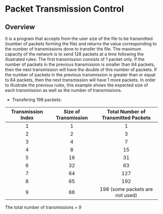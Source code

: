 # Packet Transmission Control
## Overview
It is a program that accepts from the user size of the file to be transmitted (number of packets forming the file) and returns the value corresponding to the number of transmissions done to transfer the file. The maximum capacity of the network is to send 128 packets at a time following the illustrated rules:
The first transmission consists of 1 packet only.
If the number of packets in the previous transmission is smaller than 64 packets, then the next transmission will have the double of this number of packets.
If the number of packets in the previous transmission is greater than or equal to 64 packets, then the next transmission will have 1 more packets.
In order to illustrate the previous rules, this example shows the expected size of each transmission as well as the number of transmissions.

- Transfering 198 packets:

| Transmission Index | Size of Transmission | Total Number of Transmitted Packets |
| :----------------: | :------------------: | :---------------------------------: |
| 1 | 1 | 1 |
| 2 | 2 | 3 |
| 3 | 4 | 7 |
| 4 | 8 | 15 |
| 5 | 16 | 31 |
| 6 | 32 | 63 |
| 7 | 64 | 127 |
| 8 | 65 | 192 |
| 9 | 66 | 198 (some packets are not used) |

The total number of transmissions = 9
